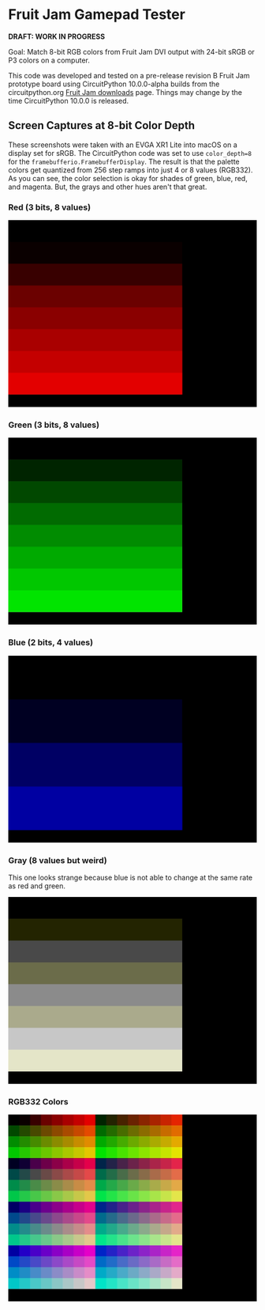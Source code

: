 <!-- SPDX-License-Identifier: MIT -->
<!-- SPDX-FileCopyrightText: Copyright 2025 Sam Blenny -->
# Fruit Jam Gamepad Tester

**DRAFT: WORK IN PROGRESS**

Goal: Match 8-bit RGB colors from Fruit Jam DVI output with 24-bit sRGB or P3
colors on a computer.

This code was developed and tested on a pre-release revision B Fruit Jam
prototype board using CircuitPython 10.0.0-alpha builds from the
circuitpython.org
[Fruit Jam downloads](https://circuitpython.org/board/adafruit_fruit_jam/) page.
Things may change by the time CircuitPython 10.0.0 is released.


## Screen Captures at 8-bit Color Depth

These screenshots were taken with an EVGA XR1 Lite into macOS on a display set
for sRGB. The CircuitPython code was set to use `color_depth=8` for the
`framebufferio.FramebufferDisplay`. The result is that the palette colors get
quantized from 256 step ramps into just 4 or 8 values (RGB332). As you can see,
the color selection is okay for shades of green, blue, red, and magenta. But,
the grays and other hues aren't that great.


### Red (3 bits, 8 values)
![8-bit red palette](png/8-bit-red.png)


### Green (3 bits, 8 values)
![8-bit green palette](png/8-bit-green.png)


### Blue (2 bits, 4 values)
![8-bit blue palette](png/8-bit-blue.png)


### Gray (8 values but weird)

This one looks strange because blue is not able to change at the same rate as
red and green.

![8-bit gray palette](png/8-bit-gray.png)


### RGB332 Colors
![8-bit rgb332 palette](png/8-bit-rgb332.png)
